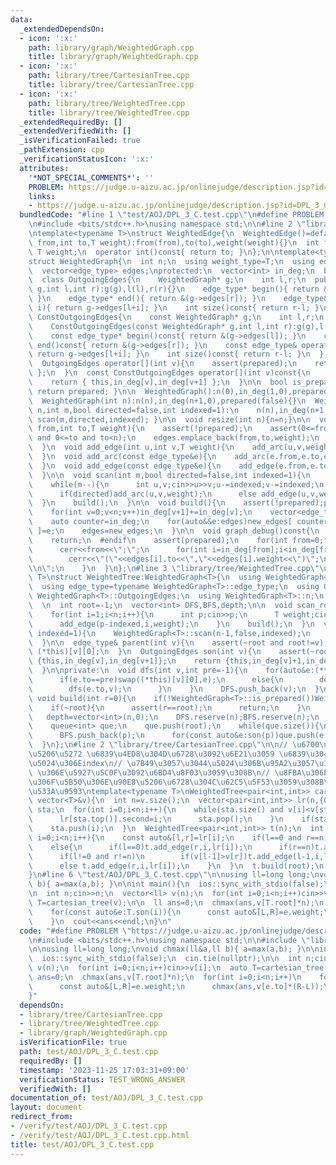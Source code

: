 ```yaml
---
data:
  _extendedDependsOn:
  - icon: ':x:'
    path: library/graph/WeightedGraph.cpp
    title: library/graph/WeightedGraph.cpp
  - icon: ':x:'
    path: library/tree/CartesianTree.cpp
    title: library/tree/CartesianTree.cpp
  - icon: ':x:'
    path: library/tree/WeightedTree.cpp
    title: library/tree/WeightedTree.cpp
  _extendedRequiredBy: []
  _extendedVerifiedWith: []
  _isVerificationFailed: true
  _pathExtension: cpp
  _verificationStatusIcon: ':x:'
  attributes:
    '*NOT_SPECIAL_COMMENTS*': ''
    PROBLEM: https://judge.u-aizu.ac.jp/onlinejudge/description.jsp?id=DPL_3_C
    links:
    - https://judge.u-aizu.ac.jp/onlinejudge/description.jsp?id=DPL_3_C
  bundledCode: "#line 1 \"test/AOJ/DPL_3_C.test.cpp\"\n#define PROBLEM \"https://judge.u-aizu.ac.jp/onlinejudge/description.jsp?id=DPL_3_C\"\
    \n#include <bits/stdc++.h>\nusing namespace std;\n\n#line 2 \"library/graph/WeightedGraph.cpp\"\
    \ntemplate<typename T>\nstruct WeightedEdge{\n  WeightedEdge()=default;\n  WeightedEdge(int\
    \ from,int to,T weight):from(from),to(to),weight(weight){}\n  int from,to;\n \
    \ T weight;\n  operator int()const{ return to; }\n};\n\ntemplate<typename T>\n\
    struct WeightedGraph{\n  int n;\n  using weight_type=T;\n  using edge_type=WeightedEdge<T>;\n\
    \  vector<edge_type> edges;\nprotected:\n  vector<int> in_deg;\n  bool prepared;\n\
    \  class OutgoingEdges{\n    WeightedGraph* g;\n    int l,r;\n  public:\n    OutgoingEdges(WeightedGraph*\
    \ g,int l,int r):g(g),l(l),r(r){}\n    edge_type* begin(){ return &(g->edges[l]);\
    \ }\n    edge_type* end(){ return &(g->edges[r]); }\n    edge_type& operator[](int\
    \ i){ return g->edges[l+i]; }\n    int size()const{ return r-l; }\n  };\n  class\
    \ ConstOutgoingEdges{\n    const WeightedGraph* g;\n    int l,r;\n  public:\n\
    \    ConstOutgoingEdges(const WeightedGraph* g,int l,int r):g(g),l(l),r(r){}\n\
    \    const edge_type* begin()const{ return &(g->edges[l]); }\n    const edge_type*\
    \ end()const{ return &(g->edges[r]); }\n    const edge_type& operator[](int i)const{\
    \ return g->edges[l+i]; }\n    int size()const{ return r-l; }\n  };\npublic:\n\
    \  OutgoingEdges operator[](int v){\n    assert(prepared);\n    return { this,in_deg[v],in_deg[v+1]\
    \ };\n  }\n  const ConstOutgoingEdges operator[](int v)const{\n    assert(prepared);\n\
    \    return { this,in_deg[v],in_deg[v+1] };\n  }\n\n  bool is_prepared()const{\
    \ return prepared; }\n\n  WeightedGraph():n(0),in_deg(1,0),prepared(false){}\n\
    \  WeightedGraph(int n):n(n),in_deg(n+1,0),prepared(false){}\n  WeightedGraph(int\
    \ n,int m,bool directed=false,int indexed=1):\n    n(n),in_deg(n+1,0),prepared(false){\
    \ scan(m,directed,indexed); }\n\n  void resize(int n){n=n;}\n\n  void add_arc(int\
    \ from,int to,T weight){\n    assert(!prepared);\n    assert(0<=from and from<n\
    \ and 0<=to and to<n);\n    edges.emplace_back(from,to,weight);\n    in_deg[from+1]++;\n\
    \  }\n  void add_edge(int u,int v,T weight){\n    add_arc(u,v,weight);\n    add_arc(v,u,weight);\n\
    \  }\n  void add_arc(const edge_type&e){\n    add_arc(e.from,e.to,e.weight);\n\
    \  }\n  void add_edge(const edge_type&e){\n    add_edge(e.from,e.to,e.weight);\n\
    \  }\n\n  void scan(int m,bool directed=false,int indexed=1){\n    edges.reserve(directed?m:2*m);\n\
    \    while(m--){\n      int u,v;cin>>u>>v;u-=indexed;v-=indexed;\n      T weight;cin>>weight;\n\
    \      if(directed)add_arc(u,v,weight);\n      else add_edge(u,v,weight);\n  \
    \  }\n    build();\n  }\n\n  void build(){\n    assert(!prepared);prepared=true;\n\
    \    for(int v=0;v<n;v++)in_deg[v+1]+=in_deg[v];\n    vector<edge_type> new_edges(in_deg.back());\n\
    \    auto counter=in_deg;\n    for(auto&&e:edges)new_edges[ counter[e.from]++\
    \ ]=e;\n    edges=new_edges;\n  }\n\n  void graph_debug()const{\n  #ifndef __DEBUG\n\
    \    return;\n  #endif\n    assert(prepared);\n    for(int from=0;from<n;from++){\n\
    \      cerr<<from<<\";\";\n      for(int i=in_deg[from];i<in_deg[from+1];i++)\n\
    \        cerr<<\"(\"<<edges[i].to<<\",\"<<edges[i].weight<<\")\";\n      cerr<<\"\
    \\n\";\n    }\n  }\n};\n#line 3 \"library/tree/WeightedTree.cpp\"\ntemplate<typename\
    \ T>\nstruct WeightedTree:WeightedGraph<T>{\n  using WeightedGraph<T>::WeightedGraph;\n\
    \  using edge_type=typename WeightedGraph<T>::edge_type;\n  using OutgoingEdges=typename\
    \ WeightedGraph<T>::OutgoingEdges;\n  using WeightedGraph<T>::n;\n  using WeightedGraph<T>::in_deg;\n\
    \  \n  int root=-1;\n  vector<int> DFS,BFS,depth;\n\n  void scan_root(int indexed=1){\n\
    \    for(int i=1;i<n;i++){\n      int p;cin>>p;\n      T weight;cin>>weight;\n\
    \      add_edge(p-indexed,i,weight);\n    }\n    build();\n  }\n  void scan(int\
    \ indexed=1){\n    WeightedGraph<T>::scan(n-1,false,indexed);\n    build();\n\
    \  }\n\n  edge_type& parent(int v){\n    assert(~root and root!=v);\n    return\
    \ (*this)[v][0];\n  }\n  OutgoingEdges son(int v){\n    assert(~root);\n    if(v==root)return\
    \ {this,in_deg[v],in_deg[v+1]};\n    return {this,in_deg[v]+1,in_deg[v+1]};\n\
    \  }\n\nprivate:\n  void dfs(int v,int pre=-1){\n    for(auto&e:(*this)[v]){\n\
    \      if(e.to==pre)swap((*this)[v][0],e);\n      else{\n        depth[e.to]=depth[v]+1;\n\
    \        dfs(e.to,v);\n      }\n    }\n    DFS.push_back(v);\n  }\npublic:\n \
    \ void build(int r=0){\n    if(!WeightedGraph<T>::is_prepared())WeightedGraph<T>::build();\n\
    \    if(~root){\n      assert(r==root);\n      return;\n    }\n    root=r;\n \
    \   depth=vector<int>(n,0);\n    DFS.reserve(n);BFS.reserve(n);\n    dfs(root);\n\
    \    queue<int> que;\n    que.push(root);\n    while(que.size()){\n      int p=que.front();que.pop();\n\
    \      BFS.push_back(p);\n      for(const auto&e:son(p))que.push(e.to);\n    }\n\
    \  }\n};\n#line 2 \"library/tree/CartesianTree.cpp\"\n\n// \u6700\u5C0F\u5024\u3067\
    \u5206\u5272 \u6839\u4ED8\u304D\u6728\u3092\u6E21\u3059 \u6839\u304C\u6700\u5C0F\
    \u5024\u306Eindex\n// \u7B49\u3057\u3044\u5024\u306B\u95A2\u3057\u3066\u306F index\
    \ \u306E\u5927\u5C0F\u3092\u6BD4\u8F03\u3059\u308B\n// \u8FBA\u306E\u91CD\u307F\
    \u306F\u5B50\u306E\u90E8\u5206\u6728\u304C\u62C5\u5F53\u3059\u308B\u534A\u958B\
    \u533A\u9593\ntemplate<typename T>\nWeightedTree<pair<int,int>> cartesian_tree(const\
    \ vector<T>&v){\n  int n=v.size();\n  vector<pair<int,int>> lr(n,{0,n});\n  stack<int>\
    \ sta;\n  for(int i=0;i<n;i++){\n    while(sta.size() and v[i]<v[sta.top()]){\n\
    \      lr[sta.top()].second=i;\n      sta.pop();\n    }\n    if(sta.size())lr[i].first=sta.top()+1;\n\
    \    sta.push(i);\n  }\n  WeightedTree<pair<int,int>> t(n);\n  int root;\n  for(int\
    \ i=0;i<n;i++){\n    const auto&[l,r]=lr[i];\n    if(l==0 and r==n)\n      root=i;\n\
    \    else{\n      if(l==0)t.add_edge(r,i,lr[i]);\n      if(r==n)t.add_edge(l-1,i,lr[i]);\n\
    \      if(l!=0 and r!=n)\n        if(v[l-1]>v[r])t.add_edge(l-1,i,lr[i]);\n  \
    \      else t.add_edge(r,i,lr[i]);\n    }\n  }\n  t.build(root);\n  return t;\n\
    }\n#line 6 \"test/AOJ/DPL_3_C.test.cpp\"\n\nusing ll=long long;\nvoid chmax(ll&a,ll\
    \ b){ a=max(a,b); }\n\nint main(){\n  ios::sync_with_stdio(false);\n  cin.tie(nullptr);\n\
    \n  int n;cin>>n;\n  vector<ll> v(n);\n  for(int i=0;i<n;i++)cin>>v[i];\n  auto\
    \ T=cartesian_tree(v);\n\n  ll ans=0;\n  chmax(ans,v[T.root]*n);\n  for(int i=0;i<n;i++)\n\
    \    for(const auto&e:T.son(i)){\n      const auto&[L,R]=e.weight;\n      chmax(ans,v[e.to]*(R-L));\n\
    \    }\n  cout<<ans<<endl;\n}\n"
  code: "#define PROBLEM \"https://judge.u-aizu.ac.jp/onlinejudge/description.jsp?id=DPL_3_C\"\
    \n#include <bits/stdc++.h>\nusing namespace std;\n\n#include \"library/tree/CartesianTree.cpp\"\
    \n\nusing ll=long long;\nvoid chmax(ll&a,ll b){ a=max(a,b); }\n\nint main(){\n\
    \  ios::sync_with_stdio(false);\n  cin.tie(nullptr);\n\n  int n;cin>>n;\n  vector<ll>\
    \ v(n);\n  for(int i=0;i<n;i++)cin>>v[i];\n  auto T=cartesian_tree(v);\n\n  ll\
    \ ans=0;\n  chmax(ans,v[T.root]*n);\n  for(int i=0;i<n;i++)\n    for(const auto&e:T.son(i)){\n\
    \      const auto&[L,R]=e.weight;\n      chmax(ans,v[e.to]*(R-L));\n    }\n  cout<<ans<<endl;\n\
    }"
  dependsOn:
  - library/tree/CartesianTree.cpp
  - library/tree/WeightedTree.cpp
  - library/graph/WeightedGraph.cpp
  isVerificationFile: true
  path: test/AOJ/DPL_3_C.test.cpp
  requiredBy: []
  timestamp: '2023-11-25 17:03:31+09:00'
  verificationStatus: TEST_WRONG_ANSWER
  verifiedWith: []
documentation_of: test/AOJ/DPL_3_C.test.cpp
layout: document
redirect_from:
- /verify/test/AOJ/DPL_3_C.test.cpp
- /verify/test/AOJ/DPL_3_C.test.cpp.html
title: test/AOJ/DPL_3_C.test.cpp
---
```

